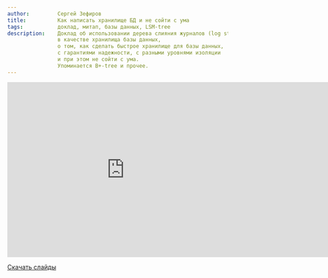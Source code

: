 ```yaml
---
author:         Сергей Зефиров
title:          Как написать хранилище БД и не сойти с ума
tags:           доклад, митап, базы данных, LSM-tree
description:    Доклад об использовании дерева слияния журналов (log structured merge tree)
                в качестве хранилища базы данных,
                о том, как сделать быстрое хранилище для базы данных,
                с гарантиями надежности, с разными уровнями изоляции
                и при этом не сойти с ума.
                Упоминается B+-tree и прочее.
---
```


<nobr><iframe
width="533" height="400"
src="https://www.youtube.com/embed/fSXkhR4lHSw"
frameborder="0" allowfullscreen></iframe><iframe
src="https://docs.google.com/presentation/d/1KqrNePVZmSTQrVOIxG7hBBRbAB6bsmgiTmSZ2x6zgtQ/embed"
frameborder="0" width="533" height="400" allowfullscreen="true" mozallowfullscreen="true"
webkitallowfullscreen="true"></iframe></nobr>

[Скачать слайды](/files/meetup-2015-winter/1_sz_LSM.pdf)
